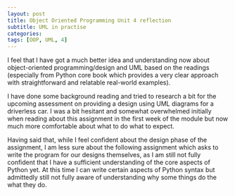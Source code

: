 ```yaml
---
layout: post
title: Object Oriented Programming Unit 4 reflection
subtitle: UML in practise
categories: 
tags: [OOP, UML, 4]
---
```


I feel that I have got a much better idea and understanding now about object-oriented programming/design and UML based on the readings (especially from Python core book which provides a very clear approach with straightforward and relatable real-world examples).

I have done some background reading and tried to research a bit for the upcoming assessment on providing a design using UML diagrams for a driverless car. I was a bit hesitant and somewhat overwhelmed initially when reading about this assignment in the first week of the module but now much more comfortable about what to do what to expect.

Having said that, while I feel confident about the design phase of the assignment, I am less sure about the following assignment which asks to write the program for our designs themselves, as I am still not fully confident that I have a sufficient understanding of the core aspects of Python yet. At this time I can write certain aspects of Python syntax but admittedly still not fully aware of understanding why some things do the what they do.
